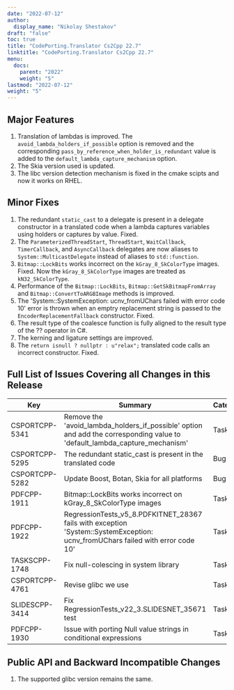 ```yaml
---
date: "2022-07-12"
author:
  display_name: "Nikolay Shestakov"
draft: "false"
toc: true
title: "CodePorting.Translator Cs2Cpp 22.7"
linktitle: "CodePorting.Translator Cs2Cpp 22.7"
menu:
  docs:
    parent: "2022"
    weight: "5"
lastmod: "2022-07-12"
weight: "5"
---
```


## Major Features ##

1. Translation of lambdas is improved. The `avoid_lambda_holders_if_possible` option is removed and the corresponding `pass_by_reference_when_holder_is_redundant` value is added to the `default_lambda_capture_mechanism` option.
1. The Skia version used is updated.
1. The libc version detection mechanism is fixed in the cmake scipts and now it works on RHEL.

## Minor Fixes ##

1. The redundant `static_cast` to a delegate is present in a delegate constructor in a translated code when a lambda captures variables using holders or captures by value. Fixed.
1. The `ParameterizedThreadStart`, `ThreadStart`, `WaitCallback`, `TimerCallback`, and `AsyncCallback` delegates are now aliases to `System::MulticastDelegate` instead of aliases to `std::function`.
1. `Bitmap::LockBits` works incorrect on the `kGray_8_SkColorType` images. Fixed. Now the `kGray_8_SkColorType` images are treated as `kN32_SkColorType`.
1. Performance of the `Bitmap::LockBits`, `Bitmap::GetSkBitmapFromArray` and `Bitmap::ConvertToARGBImage` methods is improved.
1. The 'System::SystemException: ucnv_fromUChars failed with error code 10' error is thrown when an emptry replacement string is passed to the `EncoderReplacementFallback` constructor. Fixed.
1. The result type of the coalesce function is fully aligned to the result type of the ?? operator in C#.
1. The kerning and ligature settings are improved.
1. The `return isnull ? nullptr : u"relax";` translated code calls an incorrect constructor. Fixed.


## Full List of Issues Covering all Changes in this Release ##

| Key | Summary | Category |
| --- | --- | --- |
| CSPORTCPP-5341 | Remove the 'avoid_lambda_holders_if_possible' option and add the corresponding value to 'default_lambda_capture_mechanism' | Task |
| CSPORTCPP-5295 | The redundant static_cast is present in the translated code | Bug |
| CSPORTCPP-5282 | Update Boost, Botan, Skia for all platforms| Bug |
| PDFCPP-1911 | Bitmap::LockBits works incorrect on kGray_8_SkColorType images | Task |
| PDFCPP-1922 | RegressionTests_v5_8.PDFKITNET_28367 fails with exception 'System::SystemException: ucnv_fromUChars failed with error code 10' | Task |
| TASKSCPP-1748 | Fix null-colescing in system library | Task |
| CSPORTCPP-4761 | Revise glibc we use | Task |
| SLIDESCPP-3414 | Fix RegressionTests_v22_3.SLIDESNET_35671 test | Task |
| PDFCPP-1930 | Issue with porting Null value strings in conditional expressions | Task |


## Public API and Backward Incompatible Changes ##

1. The supported glibc version remains the same.
